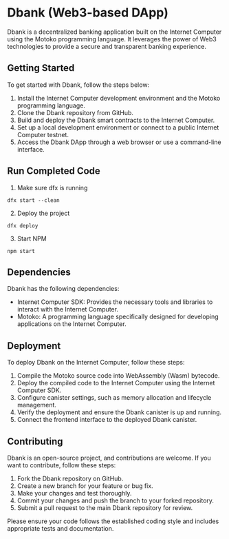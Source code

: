 # Dbank  (Web3-based DApp)

Dbank is a decentralized banking application built on the Internet Computer using the Motoko programming language. It leverages the power of Web3 technologies to provide a secure and transparent banking experience.

## Getting Started

To get started with Dbank, follow the steps below:

1. Install the Internet Computer development environment and the Motoko programming language.
2. Clone the Dbank repository from GitHub.
3. Build and deploy the Dbank smart contracts to the Internet Computer.
4. Set up a local development environment or connect to a public Internet Computer testnet.
5. Access the Dbank DApp through a web browser or use a command-line interface.

## Run Completed Code

1. Make sure dfx is running

```
dfx start --clean
```

2. Deploy the project
```
dfx deploy
```

3. Start NPM
```
npm start
```

## Dependencies

Dbank has the following dependencies:

- Internet Computer SDK: Provides the necessary tools and libraries to interact with the Internet Computer.
- Motoko: A programming language specifically designed for developing applications on the Internet Computer.

## Deployment

To deploy Dbank on the Internet Computer, follow these steps:

1. Compile the Motoko source code into WebAssembly (Wasm) bytecode.
2. Deploy the compiled code to the Internet Computer using the Internet Computer SDK.
3. Configure canister settings, such as memory allocation and lifecycle management.
4. Verify the deployment and ensure the Dbank canister is up and running.
5. Connect the frontend interface to the deployed Dbank canister.

## Contributing

Dbank is an open-source project, and contributions are welcome. If you want to contribute, follow these steps:

1. Fork the Dbank repository on GitHub.
2. Create a new branch for your feature or bug fix.
3. Make your changes and test thoroughly.
4. Commit your changes and push the branch to your forked repository.
5. Submit a pull request to the main Dbank repository for review.

Please ensure your code follows the established coding style and includes appropriate tests and documentation.












